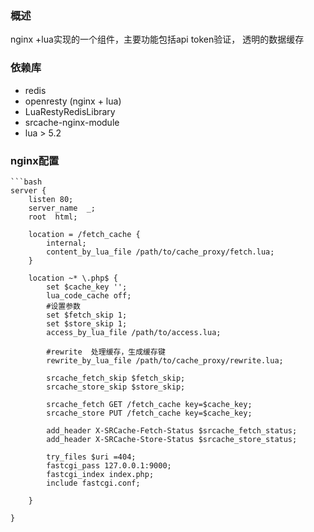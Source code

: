 ### 概述
nginx +lua实现的一个组件，主要功能包括api token验证， 透明的数据缓存

### 依赖库
* redis 
* openresty (nginx + lua)
* LuaRestyRedisLibrary
* srcache-nginx-module
* lua > 5.2

### nginx配置
	```bash
	server {
		listen 80;
		server_name  _;
		root  html;

		location = /fetch_cache {
			internal;
			content_by_lua_file /path/to/cache_proxy/fetch.lua;
		} 

		location ~* \.php$ {
			set $cache_key '';
			lua_code_cache off;
			#设置参数
			set $fetch_skip 1;
			set $store_skip 1;
			access_by_lua_file /path/to/access.lua;

			#rewrite  处理缓存，生成缓存键
			rewrite_by_lua_file /path/to/cache_proxy/rewrite.lua;

			srcache_fetch_skip $fetch_skip;
			srcache_store_skip $store_skip;

			srcache_fetch GET /fetch_cache key=$cache_key;
			srcache_store PUT /fetch_cache key=$cache_key;

			add_header X-SRCache-Fetch-Status $srcache_fetch_status;
			add_header X-SRCache-Store-Status $srcache_store_status;

			try_files $uri =404;
			fastcgi_pass 127.0.0.1:9000;
			fastcgi_index index.php;
			include fastcgi.conf; 

		}

	}



